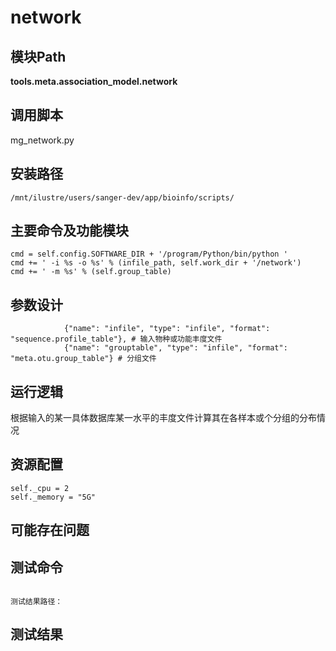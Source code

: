 network
==========================

模块Path
-----------

**tools.meta.association_model.network**


调用脚本
-----------------------------------

mg_network.py

安装路径
-----------------------------------

`/mnt/ilustre/users/sanger-dev/app/bioinfo/scripts/`

主要命令及功能模块
-----------------------------------

```
cmd = self.config.SOFTWARE_DIR + '/program/Python/bin/python '
cmd += ' -i %s -o %s' % (infile_path, self.work_dir + '/network')
cmd += ' -m %s' % (self.group_table)
```

参数设计
-----------------------------------

```
            {"name": "infile", "type": "infile", "format": "sequence.profile_table"}, # 输入物种或功能丰度文件
            {"name": "grouptable", "type": "infile", "format": "meta.otu.group_table"} # 分组文件

```

运行逻辑
-----------------------------------

根据输入的某一具体数据库某一水平的丰度文件计算其在各样本或个分组的分布情况

资源配置
-----------------------------------

```
self._cpu = 2
self._memory = "5G"
```

可能存在问题
-----------------------------------

测试命令
-----------------------------------
```

测试结果路径：
```


测试结果
-----------------------------------